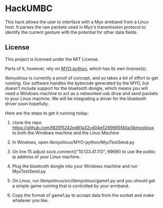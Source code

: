 HackUMBC
=========

This hack allows the user to interface with a Myo armband from a Linux host.
It parses the raw packets used in Myo's transmission protocol to identify the 
current gesture with the potential for other data fields.

## License
This project is licensed under the MIT License.

Parts of it, however, rely on [MYO-python](https://github.com/smartin015/MYO-python), which has its own license(s).

libmyolinux is currently a proof of concept, and so takes a bit of effort to get running. Our software handles the bytecode generated by the MYO, but doesn't include support for the bluetooth dongle, which means you will need a Windows machine to act as a networked usb drive and send packets to your Linux machine. We will be integrating a driver for the bluetooth driver soon hopefully.

Here are the steps to get it running today:

1. clone the repo https://github.com/f825f5242ed81a32cd04e5269665f40a/libmyolinux to both the Windows machine and the Linux Machine

2. In Windows, open libmyolinux/MYO-python/MyoTestSend.py

3. On line 15 adjust sock.connect(("10.123.41.113", 6969)) to use the public ip address of your Linux machine.

4. Plug the bluetooth dongle into your Windows machine and run MyoTestSend.py

5. On Linux, run libmyolinux/src/libmyolinux/game1.py and you should get a simple game running that is controlled by your armband.

6. Copy the format of game1.py to accept data from the socket and make whatever you like.

